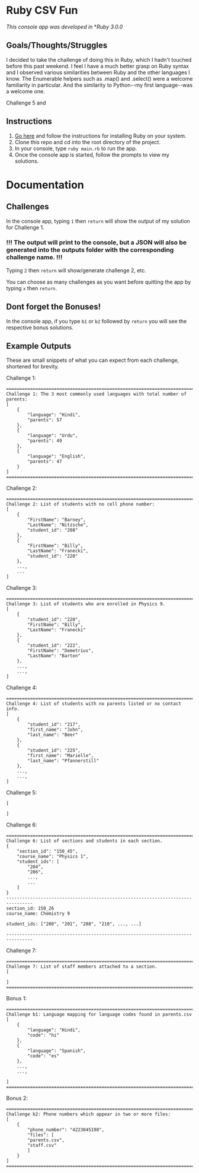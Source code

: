 # Ruby CSV Fun

*This console app was developed in* **Ruby 3.0.0*

## Goals/Thoughts/Struggles
I decided to take the challenge of doing this in Ruby, which I hadn't touched before this past weekend. I feel I have a much better grasp on Ruby syntax and I observed various similarities between Ruby and the other languages I know. The Enumerable helpers such as .map() and .select() were a welcome familiarity in particular. And the similarity to Python--my first language--was a welcome one.

Challenge 5 and 

## Instructions
1. [Go here](https://www.ruby-lang.org/en/documentation/installation/) and follow the instructions for installing Ruby on your system.
2. Clone this repo and cd into the root directory of the project.
3. In your console, type `ruby main.rb` to run the app.
4. Once the console app is started, follow the prompts to view my solutions.

# Documentation

## Challenges
In the console app, typing `1` then `return` will show the output of my solution for Challenge 1.

### !!! The output will print to the console, but a JSON will also be generated into the outputs folder with the corresponding challenge name. !!!

Typing `2` then `return` will show/generate challenge 2, etc.

You can choose as many challenges as you want before quitting the app by typing `x` then `return`.

## Dont forget the Bonuses!
In the console app, if you type `b1` or `b2` followed by `return` you will see the respective bonus solutions.

## Example Outputs
These are small snippets of what you can expect from each challenge, shortened for brevity.

Challenge 1:

    ================================================================================
    Challenge 1: The 3 most commonly used languages with total number of parents: 
    [
        {
            "language": "Hindi",
            "parents": 57
        },
        {
            "language": "Urdu",
            "parents": 49
        },
        {
            "language": "English",
            "parents": 47
        }
    ]
    ================================================================================

Challenge 2: 

    ================================================================================
    Challenge 2: List of students with no cell phone number:
    [
        {
            "FirstName": "Barney",
            "LastName": "Nitzsche",
            "student_id": "208"
        },
        {
            "FirstName": "Billy",
            "LastName": "Franecki",
            "student_id": "220"
        },
        ...,
        ...
    ]

Challenge 3: 

    ================================================================================
    Challenge 3: List of students who are enrolled in Physics 9.
    [
        {
            "student_id": "220",
            "FirstName": "Billy",
            "LastName": "Franecki"
        },
        {
            "student_id": "222",
            "FirstName": "Demetrius",
            "LastName": "Barton"
        },
        ...,
        ...,
    ]

Challenge 4:

    ================================================================================
    Challenge 4: List of students with no parents listed or no contact info.
    [
        {
            "student_id": "217",
            "first_name": "John",
            "last_name": "Beer"
        },
        {
            "student_id": "225",
            "first_name": "Marielle",
            "last_name": "Pfannerstill"
        },
        ...,
        ...,
    ]

Challenge 5:

    [

    ]

Challenge 6: 

    ================================================================================
    Challenge 6: List of sections and students in each section.
    {
        "section_id": "150_45",
        "course_name": "Physics 1",
        "student_ids": [ 
            "204", 
            "206", 
            ..., 
            ...
        ]
    }
    --------------------------------------------------------------------------------
    section_id: 150_26
    course_name: Chemistry 9

    student_ids: ["200", "201", "208", "210", ..., ...]

    --------------------------------------------------------------------------------

Challenge 7:

    ================================================================================
    Challenge 7: List of staff members attached to a section.
    [

    ]
    ================================================================================

Bonus 1:

    ================================================================================
    Challenge b1: Language mapping for language codes found in parents.csv
    [
        {
            "language": "Hindi",
            "code": "hi"
        },
        {
            "language": "Spanish",
            "code": "es"
        },
        ...,
        ...,

    ]
    ================================================================================

Bonus 2: 

    ================================================================================
    Challenge b2: Phone numbers which appear in two or more files:
    [
        {
            "phone_number": "4223045198",
            "files": [
            "parents.csv",
            "staff.csv"
            ]
        }
    ]
    ================================================================================